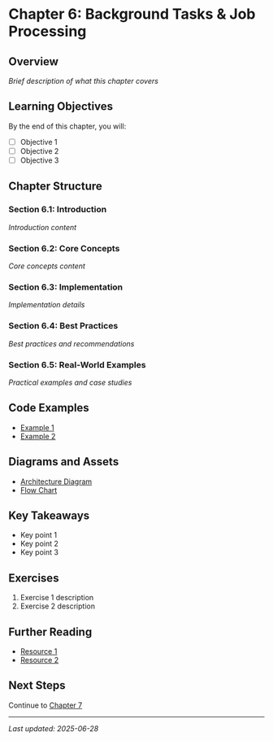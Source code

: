 # Chapter 6: Background Tasks & Job Processing

## Overview

*Brief description of what this chapter covers*

## Learning Objectives

By the end of this chapter, you will:
- [ ] Objective 1
- [ ] Objective 2
- [ ] Objective 3

## Chapter Structure

### Section 6.1: Introduction
*Introduction content*

### Section 6.2: Core Concepts
*Core concepts content*

### Section 6.3: Implementation
*Implementation details*

### Section 6.4: Best Practices
*Best practices and recommendations*

### Section 6.5: Real-World Examples
*Practical examples and case studies*

## Code Examples

- [Example 1](../../src/examples/chapter_06_example_1.py)
- [Example 2](../../src/examples/chapter_06_example_2.py)

## Diagrams and Assets

- [Architecture Diagram](../../assets/diagrams/chapter_06_architecture.md)
- [Flow Chart](../../assets/diagrams/chapter_06_flow.md)

## Key Takeaways

- Key point 1
- Key point 2  
- Key point 3

## Exercises

1. Exercise 1 description
2. Exercise 2 description

## Further Reading

- [Resource 1](link)
- [Resource 2](link)

## Next Steps

Continue to [Chapter 7](../chapters/07_next_chapter/README.md)

---

*Last updated: 2025-06-28*

